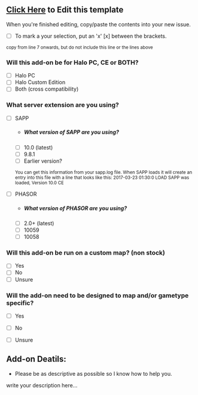 ## [Click Here](https://github.com/Chalwk77/HALO-SCRIPT-PROJECTS/edit/master/ADD-ON%20REQUEST%20TEMPLATE.md) to Edit this template
When you're finished editing, copy/paste the contents into your new issue.
- [ ] To mark a your selection, put an 'x' [x] between the brackets.


<sub>copy from line 7 onwards, but do not include this line or the lines above</sub>
### Will this add-on be for Halo PC, CE or BOTH?
* [ ] Halo PC
* [ ] Halo Custom Edition
* [ ] Both (cross compatibility)

### What server extension are you using?
* [ ] SAPP
  * ##### What version of SAPP are you using?
   * [ ] 10.0 (latest)
   * [ ] 9.8.1
   * [ ] Earlier version?
  
   <sub>You can get this information from your sapp.log file.
   When SAPP loads it will create an entry into this file with a line that looks like this:
   2017-03-23 01:30:0 LOAD SAPP was loaded, Version 10.0 CE</sub>

* [ ] PHASOR
  * ##### What version of PHASOR are you using?
   * [ ] 2.0+ (latest)
   * [ ] 10059
   * [ ] 10058

### Will this add-on be run on a custom map? (non stock)
* [ ] Yes
* [ ] No
* [ ] Unsure

### Will the add-on need to be designed to map and/or gametype specific?
* [ ] Yes
* [ ] No
* [ ] Unsure


## Add-on Deatils:
* Please be as descriptive as possible so I know how to help you.

write your description here...
